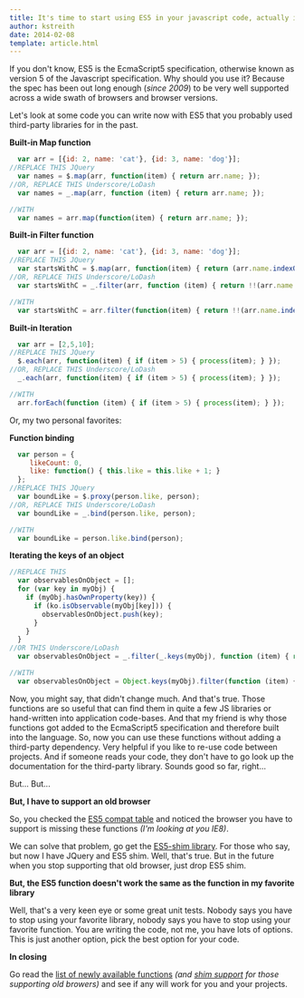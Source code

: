 ```yaml
---
title: It's time to start using ES5 in your javascript code, actually it's past time
author: kstreith 
date: 2014-02-08
template: article.html
---
```


If you don't know, ES5 is the EcmaScript5 specification, otherwise known as version 5 of the Javascript specification. Why should you use it? Because the spec has been out long enough (*since 2009*) to be very well supported across a wide swath of browsers and browser versions.


Let's look at some code you can write now with ES5 that you probably used third-party libraries for in the past.

<span class="more" />

**Built-in Map function**

```javascript
  var arr = [{id: 2, name: 'cat'}, {id: 3, name: 'dog'}];
//REPLACE THIS JQuery
  var names = $.map(arr, function(item) { return arr.name; });
//OR, REPLACE THIS Underscore/LoDash
  var names = _.map(arr, function (item) { return arr.name; });

//WITH
  var names = arr.map(function(item) { return arr.name; });
```

**Built-in Filter function**

```javascript
  var arr = [{id: 2, name: 'cat'}, {id: 3, name: 'dog'}];
//REPLACE THIS JQuery
  var startsWithC = $.map(arr, function(item) { return (arr.name.indexOf("C") === 0) ? arr : null; });
//OR, REPLACE THIS Underscore/LoDash
  var startsWithC = _.filter(arr, function (item) { return !!(arr.name.indexOf("C") === 0); });

//WITH
  var startsWithC = arr.filter(function(item) { return !!(arr.name.indexOf("C") === 0); });
```

**Built-in Iteration**

```javascript
  var arr = [2,5,10];
//REPLACE THIS JQuery
  $.each(arr, function(item) { if (item > 5) { process(item); } });
//OR, REPLACE THIS Underscore/LoDash
  _.each(arr, function(item) { if (item > 5) { process(item); } });

//WITH
  arr.forEach(function (item) { if (item > 5) { process(item); } });
```

Or, my two personal favorites:

**Function binding**


```javascript
  var person = {
     likeCount: 0,
     like: function() { this.like = this.like + 1; }
  };
//REPLACE THIS JQuery
  var boundLike = $.proxy(person.like, person);
//OR, REPLACE THIS Underscore/LoDash
  var boundLike = _.bind(person.like, person);

//WITH
  var boundLike = person.like.bind(person);

```

**Iterating the keys of an object**


```javascript
//REPLACE THIS
  var observablesOnObject = [];
  for (var key in myObj) {
    if (myObj.hasOwnProperty(key)) {
      if (ko.isObservable(myObj[key])) {
        observablesOnObject.push(key);
      }
    }
  } 
//OR THIS Underscore/LoDash
  var observablesOnObject = _.filter(_.keys(myObj), function (item) { return ko.isObservable(myObj(item)); });

//WITH
  var observablesOnObject = Object.keys(myObj).filter(function (item) { return ko.isObservable(myObj(item)); });
```

Now, you might say, that didn't change much. And that's true. Those functions are so useful that can find them in quite a few JS libraries or hand-written into application code-bases. And that my friend is why those functions got added to the EcmaScript5 specification and therefore built into the language. So, now you can use these functions without adding a third-party dependency. Very helpful if you like to re-use code between projects. And if someone reads your code, they don't have to go look up the documentation for the third-party library. Sounds good so far, right...

But... But...

**But, I have to support an old browser**

So, you checked the [ES5 compat table](http://kangax.github.io/es5-compat-table/) and noticed the browser you have to support is missing these functions *(I'm looking at you IE8)*.

We can solve that problem, go get the [ES5-shim library](https://github.com/es-shims/es5-shim). For those who say, but now I have JQuery and ES5 shim. Well, that's true. But in the future when you stop supporting that old browser, just drop ES5 shim. 

**But, the ES5 function doesn't work the same as the function in my favorite library**

Well, that's a very keen eye or some great unit tests. Nobody says you have to stop using your favorite library, nobody says you have to stop using your favorite function. You are writing the code, not me, you have lots of options. This is just another option, pick the best option for your code.

**In closing** 

Go read the [list of newly available functions](http://kangax.github.io/es5-compat-table/) *(and [shim support](https://github.com/es-shims/es5-shim) for those supporting old browers)* and see if any will work for you and your projects.
